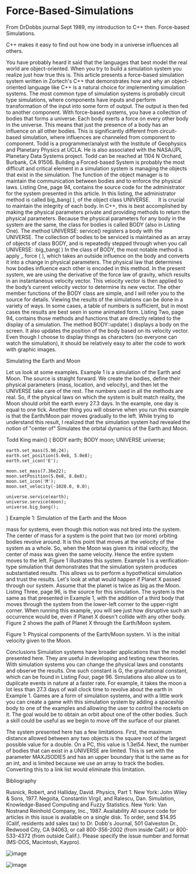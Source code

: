 # Force-Based-Simulations
From DrDobbs journal Sept 1989, my introduction to C++ then.
Force-based Simulations.


C++ makes it easy to find out how one body in a universe influences all others.

You have probably heard it said that the languages that best model the real world are object-oriented. When you try to build a simulation system you realize just how true this is. 
This article presents a force-based simulation system written in Zortech's C++ that demonstrates how and why an object-oriented language like C++ is a natural choice for implementing simulation systems.
The most common type of simulation systems is probably circuit type simulations, where components have inputs and perform transformation of the input into some form of output. The output is then fed to another component. With force-based systems, you have a collection of bodies that forms a universe. Each body exerts a force on every other body in the universe. This means that just the presence of a body has an influence on all other bodies. This is significantly different from circuit-based simulation, where influences are channeled from component to component.
Todd is a programmer/analyst with the Institute of Geophysics and Planetary Physics at UCLA. He is also associated with the NASA/JPL Planetary Data Systems project.
Todd can be reached at 1104 N Orchard, Burbank, CA 91506. 
Building a Forced-based System is probably the most difficult and critical element in a simulation system is managing the objects that exist in the simulation. The function of the object manager is to maintain the communication between bodies and to enforce the physical laws. 
Listing One, page 94, contains the source code for the administrator for the system presented in this article. In this listing, the administrator method is called big_bang( ), of the object class UNIVERSE.
 
It is crucial to maintain the integrity of each body. In C++, this is best accomplished by making the physical parameters private and providing methods to return the physical parameters. Because the physical parameters for any body in the system are the same, the class for bodies is called BODY (also in Listing One). The method UNIVERSE: service() registers a body with the UNIVERSE. The collection of bodies to be serviced is maintained as an array of objects of class BODY, and is repeatedly stepped through when you call UNIVERSE: :big_bang( ) In the class of BODY, the most notable method is apply _ force ( ), which takes an outside influence on the body and converts it into a change in physical parameters. The physical law that determines how bodies influence each other is encoded in this method. In the present system, we are using the derivative of the force law of gravity, which results in an instantaneous velocity vector. This velocity vector is then applied to the body’s current velocity vector to determine its new vector. The other member functions of the BODY class are simple, and I will refer you to the source for details.
Viewing the results of the simulations can be done in a variety of ways. In some cases, a table of numbers is sufficient, but in most cases the results are best seen in some animated form. 
Listing Two, page 94, contains those methods and functions that are directly related to the display of a simulation. The method BODY::update( ) displays a body on the screen. It also updates the position of the body based on its velocity vector. Even though I choose to display things as characters (so everyone can watch the simulation), it should be relatively easy to alter the code to work with graphic images.

Simulating the Earth and Moon

Let us look at some examples. Example 1 is a simulation of the Earth and Moon. The source is straight forward. We create the bodies, define their physical parameters (mass, location, and velocity), and then let the UNIVERSE take care of the rest. The numbers used in all the methods are real. So, if the physical laws on which the system is built match reality, the Moon should orbit the earth every 27.3 days. In the example, one day is equal to one tick.
Another thing you will observe when you run this example is that the Earth/Moon pair moves gradually to the left.  While trying to understand this result, I realized that the simulation system had revealed the notion of "center of" Simulates the orbital dynamics of the Earth and Moon.

Todd King 
main() 
{
	BODY earth;
	BODY moon;
	UNIVERSE universe;

	earth.set_mass(5.98;24); 
	earth.set_position(5.0e8, 5.0e8);
	earth.set_icon('E'); 

	moon.set_mass(7.36e22); 
	moon.setPosition(5.0e8, 8.8e8);
	moon.set_icon('M');
	moon.set_velocity(-1020.0, 0.0);

	universe.service(earth);
	universe.service(moon);
	universe.big_bang();
}
Example 1: Simulation of the Earth and the Moon 


mass for systems, even though this notion was not bred into the system. The center of mass for a system is the point that two (or more) orbiting bodies revolve around. It is this point that moves at the velocity of the system as a whole. So, when the Moon was given its initial velocity, the center of mass was given the same velocity. Hence the entire system moves to the left. Figure 1 illustrates this system. Example 1 is a verification-type simulation that demonstrates that the simulation system produces substantiated results. This allows us to perform a hypothetical simulation and trust the results. Let's look at what would happen if Planet X passed through our system. Assume that the planet is twice as big as the Moon. Listing Three, page 96, is the source for this simulation. The system is the same as that presented in Example 1, with the addition of a third body that moves through the system from the lower-left corner to the upper-right corner. When running this example, you will see just how disruptive such an occurrence would be, even if Planet X doesn't collide with any other body. Figure 2 shows the path of Planet X through the Earth/Moon system.

Figure 1: Physical components of the Earth/Moon system. Vi is the initial velocity given to the Moon.


Conclusions 
Simulation systems have broader applications than the model presented here. They are useful in developing and testing new theories. With simulation systems you can change the physical laws and constants and observe the results. One such constant is G, the gravitational constant, which can be found in Listing Four, page 96. Simulations also allow us to duplicate events in nature at a faster rate. For example, it takes the moon a lot less than 27.3 days of wall clock time to revolve about the earth in Example 1.
Games are a form of simulation systems, and with a little work you can create a game with this simulation system by adding a spaceship body to one of the examples and allowing the user to control the rockets on it. The goal would be to obtain an orbit about one of the other bodies. Such a skill could be useful as we begin to move off the surface of our planet.

The system presented here has a few limitations. First, the maximum distance allowed between any two objects is the square root of the largest possible value for a double. On a PC, this value is 1.3el54. Next, the number of bodies that can exist in a UNIVERSE are limited. This is set with the parameter MAXJSODIES and has an upper boundary that is the same as for an int, and is limited because we use an array to track the bodies. Converting this to a link list would eliminate this limitation. 

Bibliography 

Rusnick, Robert, and Halliday, David.
Physics, Part 1. New York: John Wiley & Sons, 1977.
Negoita, Constantin Virgil, and Ralescu, Dan. Simulation, Knowledge-Based Computing and Fuzzy Statistics. New York: Van Nostrand Reinhold Company, Inc., 1987.
Availability
All source code for articles in this issue is available on a single disk. To order, send $14.95 (Calif, residents add sales tax) to Dr. Dobb's Journal, 501 Galveston Dr., Redwood City, CA 94063, or call 800-356-2002 (from inside Calif.) or 800-533-4372 (from outside Calif.).
Please specify the issue number and format (MS-DOS, Macintosh, Kaypro).



![image](https://github.com/BrianOBrien/Force-Based-Simulations/assets/2880825/78b873e2-9ce9-47ea-a81b-ca39256456fe)


![image](https://github.com/BrianOBrien/Force-Based-Simulations/assets/2880825/f4c5c5b7-fe15-4627-afbc-d1aa342a3ac7)




